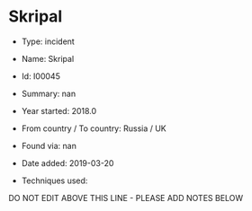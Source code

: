 # Skripal

* Type: incident

* Name: Skripal

* Id: I00045

* Summary: nan

* Year started: 2018.0

* From country / To country: Russia / UK

* Found via: nan

* Date added: 2019-03-20

* Techniques used: 


DO NOT EDIT ABOVE THIS LINE - PLEASE ADD NOTES BELOW
